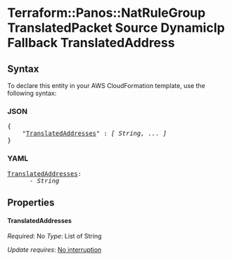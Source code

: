 # Terraform::Panos::NatRuleGroup TranslatedPacket Source DynamicIp Fallback TranslatedAddress

## Syntax

To declare this entity in your AWS CloudFormation template, use the following syntax:

### JSON

<pre>
{
    "<a href="#translatedaddresses" title="TranslatedAddresses">TranslatedAddresses</a>" : <i>[ String, ... ]</i>
}
</pre>

### YAML

<pre>
<a href="#translatedaddresses" title="TranslatedAddresses">TranslatedAddresses</a>: <i>
      - String</i>
</pre>

## Properties

#### TranslatedAddresses

_Required_: No
_Type_: List of String

_Update requires_: [No interruption](https://docs.aws.amazon.com/AWSCloudFormation/latest/UserGuide/using-cfn-updating-stacks-update-behaviors.html#update-no-interrupt)


